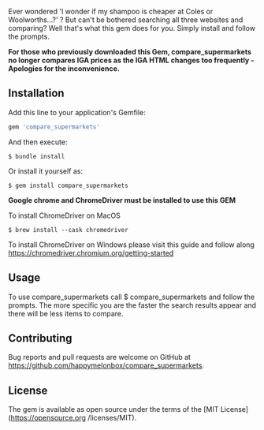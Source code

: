 Ever wondered 'I wonder if my shampoo is cheaper at Coles or Woolworths...?' ? But can't be
bothered searching all three websites and comparing? Well that's what this gem does for you. Simply
install and follow the prompts.

**For those who previously downloaded this Gem, compare_supermarkets no longer compares IGA prices as the IGA HTML changes too frequently - Apologies for the inconvenience.**

## Installation

Add this line to your application's Gemfile:

```ruby
gem 'compare_supermarkets'
```

And then execute:

    $ bundle install

Or install it yourself as:

    $ gem install compare_supermarkets

**Google chrome and ChromeDriver must be installed to use this GEM**

To install ChromeDriver on MacOS

    $ brew install --cask chromedriver

To install ChromeDriver on Windows please visit this guide and follow along
    https://chromedriver.chromium.org/getting-started


## Usage

To use compare_supermarkets call $ compare_supermarkets and follow the prompts. 
The more specific you are the faster the search results appear
and there will be less items to compare.


## Contributing

Bug reports and pull requests are welcome on GitHub at https://github.com/happymelonbox/compare_supermarkets.

## License

The gem is available as open source under the terms of the [MIT License](https://opensource.org
/licenses/MIT).